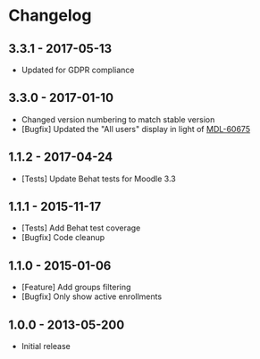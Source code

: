 # Changelog

## 3.3.1 - 2017-05-13

- Updated for GDPR compliance

## 3.3.0 - 2017-01-10

- Changed version numbering to match stable version
- [Bugfix] Updated the "All users" display in light of [MDL-60675](https://tracker.moodle.org/browse/MDL-60675)

## 1.1.2 - 2017-04-24

- [Tests] Update Behat tests for Moodle 3.3

## 1.1.1 - 2015-11-17

- [Tests] Add Behat test coverage
- [Bugfix] Code cleanup

## 1.1.0 - 2015-01-06

- [Feature] Add groups filtering
- [Bugfix] Only show active enrollments

## 1.0.0 - 2013-05-200

- Initial release